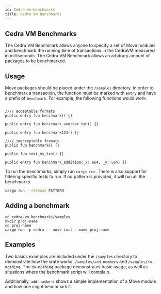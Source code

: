 ```yaml
---
id: Cedra-vm-benchmarks
title: Cedra VM Benchmarks
---
```


## Cedra VM Benchmarks

The Cedra VM Benchmark allows anyone to specify a set of Move modules and benchmark 
the running time of transactions in the CedraVM measured in milliseconds. The Cedra
VM Benchmark allows an arbitrary amount of packages to be benchmarked.

## Usage

Move packages should be placed under the `/samples` directory. In order to benchmark
a transaction, the function must be marked with `entry` and have a prefix of `benchmark`.
For example, the following functions would work:

```Move

//// acceptable formats
public entry fun benchmark() {}

public entry fun benchmark_another_txn() {}

public entry fun benchmark123() {}

//// inacceptable formats
public fun benchmark() {}

public fun test_my_txn() {}

public entry fun benchmark_addition(_x: u64, _y: u64) {}

```

To run the benchmarks, simply run `cargo run`. There is also support for filtering specific 
tests to run. If no pattern is provided, it will run all the benchmarks.

```Bash
cargo run --release PATTERN
```

## Adding a benchmark

```
cd cedra-vm-benchmarks/samples
mkdir proj-name
cd proj-name
cargo run -p cedra -- move init --name proj-name
```

## Examples

Two basics examples are included under the `/samples` directory to demonstrate how the 
crate works: `/samples/add-numbers` and `/samples/do-nothing`. The `do-nothing` package 
demonstrates basic usage, as well as situations where the benchmark script will complain.

Additionally, `add-numbers` shows a simple implementation of a Move module and how one
might benchmark it.